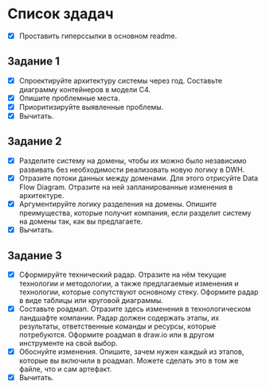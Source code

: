 # Список здадач

- [x] Проставить гиперссылки в основном readme.

## Задание 1

- [x] Спроектируйте архитектуру системы через год. Составьте диаграмму контейнеров в модели C4.
- [x] Опишите проблемные места.
- [x] Приоритизируйте выявленные проблемы.
- [x] Вычитать.

## Задание 2

- [x] Разделите систему на домены, чтобы их можно было независимо развивать без необходимости реализовать новую логику в DWH.
- [x] Отразите потоки данных между доменами. Для этого отрисуйте Data Flow Diagram. Отразите на ней запланированные изменения в архитектуре.
- [x] Аргументируйте логику разделения на домены. Опишите преимущества, которые получит компания, если разделит систему на домены так, как вы предлагаете.
- [x] Вычитать.

## Задание 3

- [x] Сформируйте технический радар. Отразите на нём текущие технологии и методологии, а также предлагаемые изменения и технологии, которые сопутствуют основному стеку. Оформите радар в виде таблицы или круговой диаграммы.
- [x] Составьте роадмап. Отразите здесь изменения в технологическом ландшафте компании. Радар должен содержать этапы, их результаты, ответственные команды и ресурсы, которые потребуются. Оформите роадмап в draw.io или в другом инструменте на свой выбор.
- [x] Обоснуйте изменения. Опишите, зачем нужен каждый из этапов, которые вы включили в роадмап. Можете сделать это в том же файле, что и сам артефакт.
- [x] Вычитать.